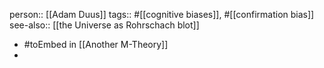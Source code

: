 person:: [[Adam Duus]] 
tags:: #[[cognitive biases]], #[[confirmation bias]] 
see-also:: [[the Universe as Rohrschach blot]]

- #toEmbed in [[Another M-Theory]]
-